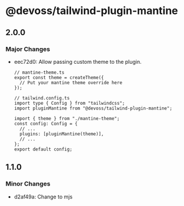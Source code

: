 # @devoss/tailwind-plugin-mantine

## 2.0.0

### Major Changes

- eec72d0: Allow passing custom theme to the plugin.

  ```tsx
  // mantine-theme.ts
  export const theme = createTheme({
    // Put your mantine theme override here
  });

  // tailwind.config.ts
  import type { Config } from "tailwindcss";
  import pluginMantine from "@devoss/tailwind-plugin-mantine";

  import { theme } from "./mantine-theme";
  const config: Config = {
    // ...
    plugins: [pluginMantine(theme)],
    // ...
  };
  export default config;
  ```

## 1.1.0

### Minor Changes

- d2af49a: Change to mjs
